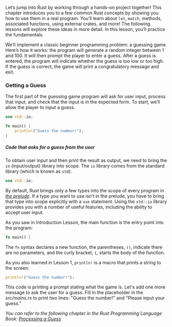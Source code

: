 Let’s jump into Rust by working through a hands-on project together! This chapter introduces you to a few common Rust concepts by showing you how to use them in a real program. You’ll learn about `let`, `match`, methods, associated functions, using external crates, and more! The following lessons will explore these ideas in more detail. In this lesson, you’ll practice the fundamentals.

We’ll implement a classic beginner programming problem: a guessing game. Here’s how it works: the program will generate a random integer between 1 and 100. It will then prompt the player to enter a guess. After a guess is entered, the program will indicate whether the guess is too low or too high. If the guess is correct, the game will print a congratulatory message and exit.

### Getting a Guess

The first part of the guessing game program will ask for user input, process that input, and check that the input is in the expected form. To start, we’ll allow the player to input a guess.

```rust
use std::io;

fn main() {
    println!("Guess the number!");
}
```
##### Code that asks for a guess from the user

To obtain user input and then print the result as output, we need to bring the `io` (input/output) library into scope. The `io` library comes from the standard library (which is known as `std`):

```rust
use std::io;
```

By default, Rust brings only a few types into the scope of every program in _[the prelude](https://doc.rust-lang.org/stable/std/prelude/index.html)_. If a type you want to use isn’t in the prelude, you have to bring that type into scope explicitly with a `use` statement. Using the `std::io` library provides you with a number of useful features, including the ability to accept user input.

As you saw in Introduction Lesson, the main function is the entry point into the program:

```rust
fn main() {
```

The `fn` syntax declares a new function, the parentheses, `()`, indicate there are no parameters, and the curly bracket, `{`, starts the body of the function.

As you also learned in Lesson 1, `println!` is a macro that prints a string to the screen:

```rust
println!("Guess the number!");
```

This code is printing a prompt stating what the game is. Let's add one more message to ask the user for a guess. Fill in the placeholder in the _src/mains.rs_ to print two lines: "Guess the number!" and "Please input your guess."

_You can refer to the following chapter in the Rust Programming Language Book: [Processing a Guess](https://doc.rust-lang.org/stable/book/ch02-00-guessing-game-tutorial.html#processing-a-guess)_
